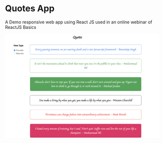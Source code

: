 # Quotes App
A Demo responsive web app using React JS used in an online webinar of ReactJS Basics


![quotes application preview](/img/preview.png)

